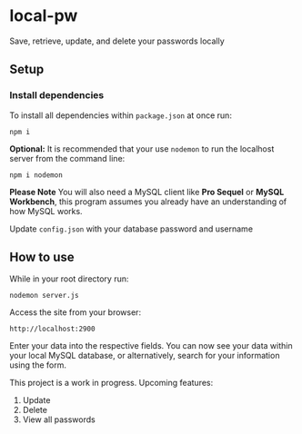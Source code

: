 # local-pw
Save, retrieve, update, and delete your passwords locally

## Setup
### Install dependencies
To install all dependencies within ```package.json``` at once run:
```
npm i
```
**Optional:** It is recommended that your use ```nodemon``` to run the localhost server from the command line:
```
npm i nodemon
```
**Please Note**
You will also need a MySQL client like **Pro Sequel** or **MySQL Workbench**, this program assumes you already have an understanding of how MySQL works.

Update ```config.json``` with your database password and username

## How to use
While in your root directory run:
```
nodemon server.js
```
Access the site from your browser:
```
http://localhost:2900
```
Enter your data into the respective fields. You can now see your data within your local MySQL database, or alternatively, search for your information using the form.

This project is a work in progress. Upcoming features:
1. Update
2. Delete
3. View all passwords
